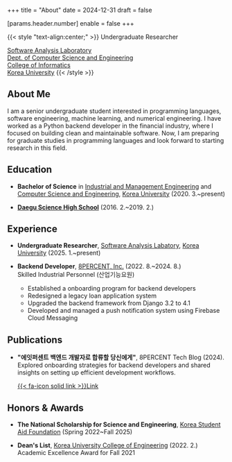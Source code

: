+++
title = "About"
date = 2024-12-31
draft = false

[params.header.number]
enable = false
+++

{{< style "text-align:center;" >}}
Undergraduate Researcher  

[Software Analysis Laboratory](https://prl.korea.ac.kr)  
[Dept. of Computer Science and Engineering](https://cs.korea.ac.kr)  
[College of Informatics](https://info.korea.ac.kr)  
[Korea University](https://korea.ac.kr)
{{< /style >}}

## About Me

I am a senior undergraduate student interested in programming languages, software engineering, machine learning, and numerical engineering. I have worked as a Python backend developer in the financial industry, where I focused on building clean and maintainable software. Now, I am preparing for graduate studies in programming languages and look forward to starting research in this field.

## Education

- **Bachelor of Science** in [Industrial and Management Engineering](https://ie.korea.ac.kr) and [Computer Science and Engineering](https://cs.korea.ac.kr), [Korea University](https://korea.ac.kr) (2020. 3.~present)

- **[Daegu Science High School](https://dshs.dge.hs.kr)** (2016. 2.~2019. 2.)

## Experience

- **Undergraduate Researcher**, [Software Analysis Labatory](https://prl.korea.ac.kr), [Korea University](https://korea.ac.kr) (2025. 1.~present)  

- **Backend Developer**, [8PERCENT, Inc.](https://8percent.kr) (2022. 8.~2024. 8.)  
  Skilled Industrial Personnel (산업기능요원)
  - Established a onboarding program for backend developers
  - Redesigned a legacy loan application system
  - Upgraded the backend framework from Django 3.2 to 4.1
  - Developed and managed a push notification system using Firebase Cloud Messaging

## Publications

- **"에잇퍼센트 백엔드 개발자로 합류할 당신에게"**, 8PERCENT Tech Blog (2024).  
  Explored onboarding strategies for backend developers and shared insights on setting up efficient development workflows.
  
  [{{< fa-icon solid link >}}Link](https://8percent.github.io/2024-07-14/%EB%B0%B1%EC%97%94%EB%93%9C-%EC%98%A8%EB%B3%B4%EB%94%A9-%EC%88%98%EB%A6%BD)

## Honors & Awards

- **The National Scholarship for Science and Engineering**, [Korea Student Aid Foundation](https://www.kosaf.go.kr) (Spring 2022~Fall 2025)  

- **Dean's List**, [Korea University College of Engineering](https://eng.korea.ac.kr) (2022. 2.)  
  Academic Excellence Award for Fall 2021
